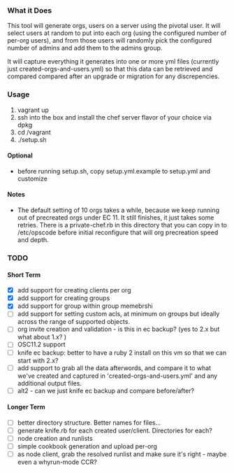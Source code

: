 ### What it Does

This tool will generate orgs, users on a server using the pivotal user.
It will select users at random to put into each org (using the
configured number of per-org users), and from those users will randomly
pick the configured number of admins and add them to the admins group.

It will capture everything it generates into one or more yml files
(currently just created-orgs-and-users.yml) so that this data can be
retrieved and compared compared after an upgrade or migration for any discrepencies.


### Usage

1. vagrant up
2. ssh into the box and install the chef server flavor
   of your choice via dpkg
3. cd /vagrant
4. ./setup.sh

#### Optional

- before running setup.sh, copy setup.yml.example to setup.yml and customize

#### Notes

- The default setting of 10 orgs takes a while, because we keep running
  out of precreated orgs under EC 11.  It still finishes, it just takes
  some retries. There is a private-chef.rb in this directory that you
  can copy in to /etc/opscode before initial reconfigure that will
  org precreation speed and depth.

### TODO 

#### Short Term 
- [x] add support for creating clients per org
- [x] add support for creating groups
- [x] add support for group within group memebrshi
- [ ] add support for setting custom acls, at minimum on groups but
      ideally across the range of supported objects.
- [ ] org invite creation and validation - is this in ec backup? (yes to
      2.x but what about 1.x? )
- [ ] OSC11.2 support
- [ ] knife ec backup: better to have a ruby 2 install on this vm so
      that we can start with 2.x?
- [ ] add support to grab all the data afterwords, and compare it to
      what we've created and captured in 'created-orgs-and-users.yml' and
      any additional output files.
- [ ] alt2 - can we just knife ec backup and compare before/after?

#### Longer Term
- [ ] better directory structure. Better names for files...
- [ ] generate knife.rb for each created user/client. Directories for
  each?
- [ ] node creation and runlists
- [ ] simple cookbook generation and upload per-org
- [ ] as node client, grab the resolved runlist and make sure it's right
      - maybe even a whyrun-mode CCR?
